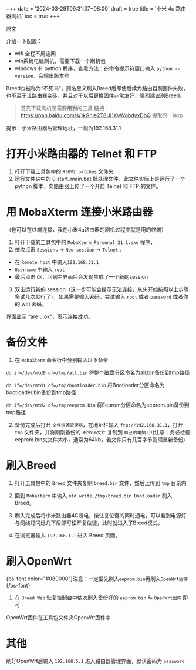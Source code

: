 +++
date = '2024-03-29T09:31:37+08:00'
draft = true
title = '小米 4c 路由器刷机'
toc = true
+++

[原文](https://blog.csdn.net/xingman510/article/details/127174713)

介绍一下配置：
- wifi 全程不用连网
- win系统电脑刷机，需要下载一个刷机包
- windows 有 python 程序，查看方法：在命令提示符窗口输入 `python --version`，会输出版本号

Breed也被称为“不死鸟”，顾名思义刷入Breed后即使后续为路由器刷固件失败，也不至于让路由器变砖，并且对于以后更换固件非常友好，强烈建议刷Breed。

> 首先下载刷机所需要用到的工具
> 链接：https://pan.baidu.com/s/1kGnIe2T8Ul1XvWobdyxDbQ
> 提取码：iaxp


提示：小米路由器后管理地址，一般为192.168.31.1

# 打开小米路由器的 Telnet 和 FTP
1. 打开下载工具包中的 `R3GV2 patches` 文件夹
2. 运行文件夹中的 0.start_main.bat 批处理文件，此文件实际上是运行了一个 python 脚本，向路由器上传了一个开启 Telnet 和 FTP 的文件。

# 用 MobaXterm 连接小米路由器
（也可以在终端连接，我在小米4a路由器的刷机过程中就是用的终端）
1. 打开下载的工具包中的 `MobaXterm_Personal_21.1.exe` 程序，
2. 依次点击 `Sessions` -> `New session` -> `Telnet` ，
  - 在 `Remote host`  中输入`192.168.31.1`
  - `Username` 中输入 `root`
  - 最后点击 `OK`，回到主界面后会发现生成了一个新的session

3. 双击运行新的 session（这一步可能会提示无法连接，从头开始按照以上步骤多试几次就行了），如果需要输入密码，尝试输入 `root` 或者 `password` 或者你的 wifi 密码。

界面显示 “are u ok”，表示连接成功。

# 备份文件
1. 在 `MobaXterm` 命令行中分别输入以下命令

`dd if=/dev/mtd0 of=/tmp/all.bin` 将整个磁盘分区命名为all.bin备份到tmp路径

`dd if=/dev/mtd1 of=/tmp/bootloader.bin` 将Bootloader分区命名为bootloader.bin备份到tmp路径

`dd if=/dev/mtd2 of=/tmp/eeprom.bin` 将Eeprom分区命名为eeprom.bin备份到tmp路径


2. 备份完成后打开 `文件资源管理器`，在地址栏输入 `ftp://192.168.31.1`，打开 `tmp` 文件夹，并将刚刚备份的 `3个bin文件` 复制到 `自己的电脑` 中(注意：务必检查eeprom.bin文文件大小，通常为64kb，若文件只有几百字节则须重新备份)

# 刷入Breed
1. 打开工具包中的 `Breed` 文件夹复制 `breed.bin` 文件，然后上传到 `tmp` 目录内

2. 回到 `MobaXterm` 中输入 `mtd write /tmp/breed.bin Bootloader` 刷入Breed。

3. 刷入完成后将小米路由器4C断电，按住复位键的同时通电，可以看到电源灯与网络灯闪烁几下后即可松开复位键，此时就进入了Breed模式。

4. 在浏览器输入 `192.168.1.1` 进入 Breed 页面。

# 刷入OpenWrt

{bs-font color="#080000"}注意：一定要先刷入`eeprom.bin`再刷入`OpenWrt固件`{/bs-font}

1. 在 `Breed Web` 恢复控制台中依次刷入备份好的 `eeprom.bin` 与 `OpenWrt固件` 即可

OpenWrt固件在工具包文件夹OpenWrt固件中

# 其他
刷好OpenWrt后输入 `192.168.5.1` 进入路由器管理界面，默认密码为 `password`
